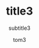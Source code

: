 ---
  audience: "high_school"
  author: "tom3"
  description: "description3"
  difficulty: "intermediate"
  date_posted: "2019-09-16"
  osm_username: "tgertin"
  filename: "1568684728688-Introduction to OpenStreetMap.pdf"
  group: ""
  layout: "project"
  preparation_time: "less_than_one_hour"
  project_time: "less_than_one_hour"
  subtitle: "subtitle3"
  thumbnail: "1568684723333-boat_shoes.jpg"
  title: "title3"
  type: "field"
  url: "2019-09-16-849072"

---